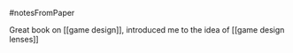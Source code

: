 #notesFromPaper

Great book on [[game design]], introduced me to the idea of [[game design lenses]]
